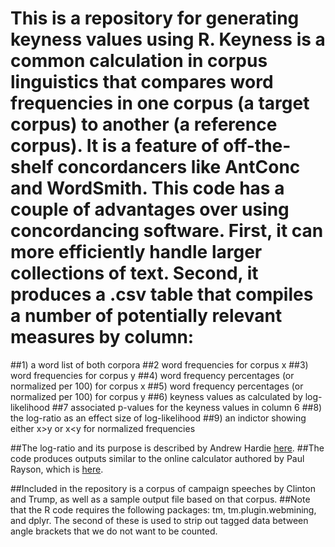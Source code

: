 # This is a repository for generating keyness values using R. Keyness is a common calculation in corpus linguistics that compares word frequencies in one corpus (a target corpus) to another (a reference corpus). It is a feature of off-the-shelf concordancers like AntConc and WordSmith. This code has a couple of advantages over using concordancing software. First, it can more efficiently handle larger collections of text. Second, it produces a .csv table that compiles a number of potentially relevant measures by column:

##1) a word list of both corpora
##2 word frequencies for corpus x
##3) word frequencies for corpus y
##4) word frequency percentages (or normalized per 100) for corpus x
##5) word frequency percentages (or normalized per 100) for corpus y
##6) keyness values as calculated by log-likelihood
##7 associated p-values for the keyness values in column 6
##8) the log-ratio as an effect size of log-likelihood
##9) an indictor showing either x>y or x<y for normalized frequencies

##The log-ratio and its purpose is described by Andrew Hardie [here](http://cass.lancs.ac.uk/?p=1133).
##The code produces outputs similar to the online calculator authored by Paul Rayson, which is [here](http://ucrel.lancs.ac.uk/llwizard.html).

##Included in the repository is a corpus of campaign speeches by Clinton and Trump, as well as a sample output file based on that corpus.
##Note that the R code requires the following packages: tm, tm.plugin.webmining, and dplyr. The second of these is used to strip out tagged data between angle brackets that we do not want to be counted.
